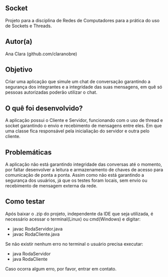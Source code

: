 ## Socket 
Projeto para a disciplina de Redes de Computadores para a prática do uso de Sockets e Threads.

## Autor(a)
Ana Clara (github.com/claranobre)

## Objetivo
Criar uma aplicação que simule um chat de conversação garantindo a segurança dos integrantes e a integridade das suas mensagens, em quê só pessoas autorizadas poderão utilizar o chat.

## O quê foi desenvolvido?
A aplicação possui o Cliente e Servidor, funcionando com o uso de thread e socket garantindo o envio e recebimento de mensagens entre eles. Em que uma classe fica responsável pela inicialiação do servidor e outra pelo cliente.

## Problemáticas
A aplicação não está garantindo integridade das conversas até o momento, por faltar desenvolver a leitura e armazenamento de chaves de acesso para comunicação de ponta a ponta. Assim como não está garantindo a segurança dos usuários, já que os testes foram locais, sem envio ou recebimento de mensagem externa da rede.

## Como testar
Após baixar o .zip do projeto, independente da IDE que seja utilizada, é necessário acessar o terminal(Linux) ou cmd(Windows) e digitar:
 * javac RodaServidor.java
 * javac RodaCliente.java

 Se não existir nenhum erro no terminal o usuário precisa executar:
 * java RodaServidor
 * java RodaCliente

 Caso ocorra algum erro, por favor, entrar em contato.